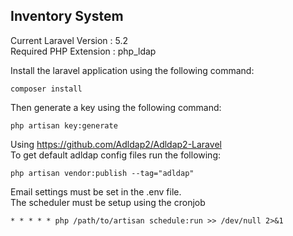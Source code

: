 ## Inventory System

Current Laravel Version : 5.2  
Required PHP Extension : php_ldap

Install the laravel application using the following command:
~~~
composer install
~~~

Then generate a key using the following command:
~~~
php artisan key:generate
~~~

Using https://github.com/Adldap2/Adldap2-Laravel  
To get default adldap config files run the following:
```
php artisan vendor:publish --tag="adldap"
```

Email settings must be set in the .env file.  
The scheduler must be setup using the cronjob
~~~
* * * * * php /path/to/artisan schedule:run >> /dev/null 2>&1
~~~